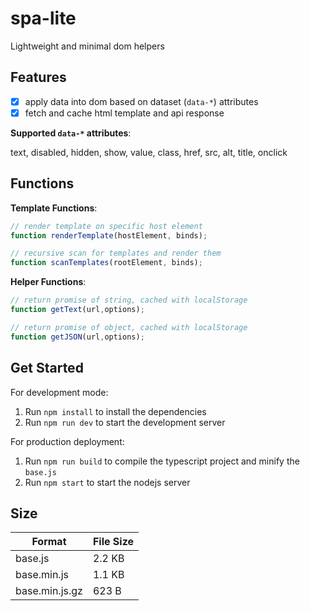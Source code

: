 # spa-lite

Lightweight and minimal dom helpers

## Features

- [x] apply data into dom based on dataset (`data-*`) attributes
- [x] fetch and cache html template and api response

**Supported `data-*` attributes**:

text, disabled, hidden, show, value, class, href, src, alt, title, onclick

## Functions

**Template Functions**:

```javascript
// render template on specific host element
function renderTemplate(hostElement, binds);

// recursive scan for templates and render them
function scanTemplates(rootElement, binds);
```

**Helper Functions**:

```javascript
// return promise of string, cached with localStorage
function getText(url,options);

// return promise of object, cached with localStorage
function getJSON(url,options);
```

## Get Started

For development mode:

1. Run `npm install` to install the dependencies
2. Run `npm run dev` to start the development server

For production deployment:

1. Run `npm run build` to compile the typescript project and minify the `base.js`
2. Run `npm start` to start the nodejs server

## Size

| Format         | File Size |
| -------------- | --------- |
| base.js        | 2.2 KB    |
| base.min.js    | 1.1 KB    |
| base.min.js.gz | 623 B     |
